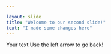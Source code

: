 ```yaml
---

layout: slide
title: "Welcome to our second slide!"
text: "I made some changes here"
---
```

Your text
Use the left arrow to go back!